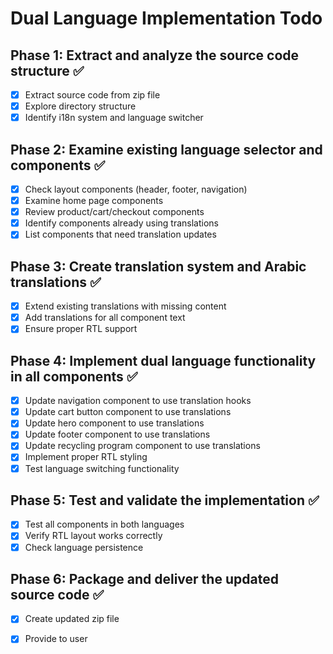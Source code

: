# Dual Language Implementation Todo

## Phase 1: Extract and analyze the source code structure ✅
- [x] Extract source code from zip file
- [x] Explore directory structure
- [x] Identify i18n system and language switcher

## Phase 2: Examine existing language selector and components ✅
- [x] Check layout components (header, footer, navigation)
- [x] Examine home page components
- [x] Review product/cart/checkout components
- [x] Identify components already using translations
- [x] List components that need translation updates

## Phase 3: Create translation system and Arabic translations ✅
- [x] Extend existing translations with missing content
- [x] Add translations for all component text
- [x] Ensure proper RTL support

## Phase 4: Implement dual language functionality in all components ✅
- [x] Update navigation component to use translation hooks
- [x] Update cart button component to use translations
- [x] Update hero component to use translations
- [x] Update footer component to use translations
- [x] Update recycling program component to use translations
- [x] Implement proper RTL styling
- [x] Test language switching functionality

## Phase 5: Test and validate the implementation ✅
- [x] Test all components in both languages
- [x] Verify RTL layout works correctly
- [x] Check language persistence

## Phase 6: Package and deliver the updated source code ✅
- [x] Create updated zip file
- [x] Provide to user

